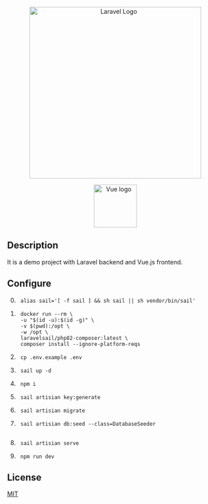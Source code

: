 <p align="center"><a href="https://laravel.com" target="_blank"><img src="https://raw.githubusercontent.com/laravel/art/master/logo-lockup/5%20SVG/2%20CMYK/1%20Full%20Color/laravel-logolockup-cmyk-red.svg" width="400" alt="Laravel Logo"></a></p>
<p align="center"><a href="https://vuejs.org" target="_blank" rel="noopener noreferrer"><img width="100" src="https://vuejs.org/images/logo.png" alt="Vue logo"></a></p>

## Description
It is a demo project with Laravel backend and Vue.js frontend.

## Configure
0. ```console
    alias sail='[ -f sail ] && sh sail || sh vendor/bin/sail'
    ```
1. ```console
    docker run --rm \
    -u "$(id -u):$(id -g)" \
    -v $(pwd):/opt \
    -w /opt \
    laravelsail/php82-composer:latest \
    composer install --ignore-platform-reqs
    ```
2. ```console
    cp .env.example .env
    ```
3. ```console
    sail up -d
    ```
4. ```console
    npm i
    ```
5. ```console
    sail artisian key:generate
    ```
6. ```console
    sail artisian migrate
7. ```console
    sail artisian db:seed --class=DatabaseSeeder
    ```
    ```
8. ```console
    sail artisian serve
    ```
9. ```console
    npm run dev
    ```

## License

[MIT](https://opensource.org/licenses/MIT)